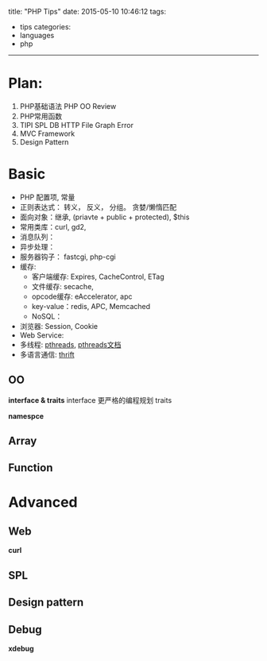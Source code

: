 title: "PHP Tips"
date: 2015-05-10 10:46:12
tags:
- tips
categories:
- languages
- php

---

# Plan:  

1. PHP基础语法 PHP OO Review
2. PHP常用函数
3. TIPI SPL DB HTTP File Graph Error
4. MVC Framework
5. Design Pattern

# Basic

- PHP 配置项, 常量
- 正则表达式： 转义， 反义， 分组。 贪婪/懒惰匹配
- 面向对象：继承, (priavte + public + protected), $this
- 常用类库：curl, gd2,
- 消息队列：
- 异步处理：
- 服务器钩子： fastcgi, php-cgi
- 缓存:
    - 客户端缓存: Expires, CacheControl, ETag
    - 文件缓存: secache,
    - opcode缓存: eAccelerator, apc
    - key-value：redis, APC, Memcached
    - NoSQL：
- 浏览器: Session, Cookie
- Web Service:
- 多线程: [pthreads](https://github.com/krakjoe/pthreads), [pthreads文档](http://php.net/manual/zh/book.pthreads.php)
- 多语言通信: [thrift](http://thrift.apache.org/)

## OO

__interface & traits__
interface 更严格的编程规划
traits

__namespce__




## Array

## Function

# Advanced

## Web
__curl__


## SPL

## Design pattern

## Debug
__xdebug__
